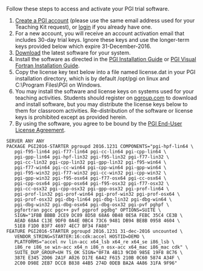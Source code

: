 Follow these steps to access and activate your PGI trial software.

1.  [Create a PGI account](https://www.pgroup.com/account/register.php) (please use the same email address used for your Teaching Kit request), or [login](https://www.pgroup.com/account/login.php) if you already have one.
2.  For a new account, you will receive an account activation email that includes 30-day trial keys. Ignore these keys and use the longer-term keys provided below which expire 31-December-2016.
3.  [Download](http://www.pgroup.com/support/downloads.php) the latest software for your system.
4.  Install the software as directed in the [PGI Installation Guide](http://www.pgroup.com/doc/pgiinstall.pdf) or [PGI Visual Fortran Installation Guide](http://www.pgroup.com/doc/pvfinstall.pdf).
5.  Copy the license key text below into a file named license.dat in your PGI installation directory, which is by default /opt/pgi on linux and C:\Program Files\PGI on Windows.
6.  You may install the software and license keys on systems used for your teaching activities. Students should register on [pgroup.com](http://pgroup.com/) to download and install software, but you may distribute the license keys below to them for classroom activities.  Re-distribution of the software or license keys is prohibited except as provided herein.
7.  By using the software, you agree to be bound by the [PGI End-User License Agreement](http://www.pgroup.com/doc/LICENSE.txt).


~~~
SERVER ANY ANY
PACKAGE PGI2016-STARTER pgroupd 2016.1231 COMPONENTS="pgi-hpf-lin64 \
   pgi-f95-lin64 pgi-f77-lin64 pgi-cc-lin64 pgi-cpp-lin64 \
   pgi-gpp-lin64 pgi-hpf-lin32 pgi-f95-lin32 pgi-f77-lin32 \
   pgi-cc-lin32 pgi-cpp-lin32 pgi-gpp-lin32 pgi-f95-win64 \
   pgi-f77-win64 pgi-cc-win64 pgi-cpp-win64 pgi-gpp-win64 \
   pgi-f95-win32 pgi-f77-win32 pgi-cc-win32 pgi-cpp-win32 \
   pgi-gpp-win32 pgi-f95-osx64 pgi-f77-osx64 pgi-cc-osx64 \
   pgi-cpp-osx64 pgi-gpp-osx64 pgi-f95-osx32 pgi-f77-osx32 \
   pgi-cc-osx32 pgi-cpp-osx32 pgi-gpp-osx32 pgi-prof-lin64 \
   pgi-prof-lin32 pgi-prof-win64 pgi-prof-win32 pgi-prof-osx64 \
   pgi-prof-osx32 pgi-dbg-lin64 pgi-dbg-lin32 pgi-dbg-win64 \
   pgi-dbg-win32 pgi-dbg-osx64 pgi-dbg-osx32 pgi-pvf pghpf \
   pgfortran pgcc pgc++ pvf pgprof pgdbg" OPTIONS=SUITE \
   SIGN="1FBB BBBB 2CE9 DC89 8D58 68A6 0B48 0E5A FEBC 35C4 CE3B \
   AEAD 68A4 C13E 9DF0 0A4E 0BC4 73C6 9481 DB94 BE8B 0958 4604 \
   51E8 F1D0 B3F7 4697 4EC7 BF34 FA88"
FEATURE PGI2016-STARTER pgroupd 2016.1231 31-dec-2016 uncounted \
   VENDOR_STRING=STARTER:16:cdk:accel HOSTID=DEMO \
   PLATFORMS="accel nv lin-acc x64_lsb x64_re x64_se i86_lsb \
   i86_re i86_se win-acc x64_n i86_n osx-acc x64_mac i86_mac cdk" \
   SUITE_DUP_GROUP=UH TS_OK SIGN="0F7A 4B13 9CD0 985E 19F8 8C76 \
   387E E345 2D06 2A1F A026 D17E 6A42 F615 210B 0C60 5874 A34F \
   2C00 D98E 2EB7 DCC8 B838 44B5 274D 0DEB BA2A 4A86 31FA 9F96"
~~~